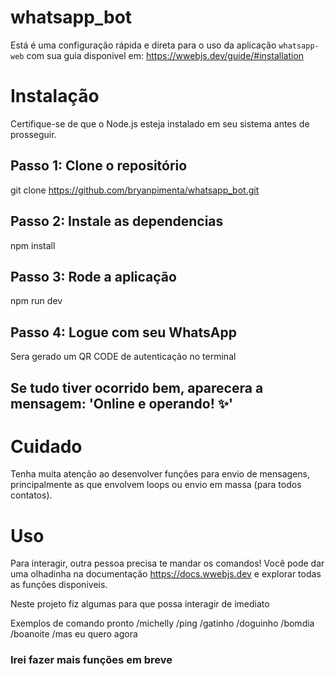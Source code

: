 # whatsapp_bot
Está é uma configuração rápida e direta para o uso da aplicação `whatsapp-web` com sua guia disponivel em: https://wwebjs.dev/guide/#installation

# Instalação
Certifique-se de que o Node.js esteja instalado em seu sistema antes de prosseguir.

## Passo 1: Clone o repositório
git clone https://github.com/bryanpimenta/whatsapp_bot.git

## Passo 2: Instale as dependencias
npm install

## Passo 3: Rode a aplicação
npm run dev

## Passo 4: Logue com seu WhatsApp

Sera gerado um QR CODE de autenticação no terminal

## Se tudo tiver ocorrido bem, aparecera a mensagem: 'Online e operando! ✨'

# Cuidado
Tenha muita atenção ao desenvolver funções para envio de mensagens, principalmente as que envolvem loops ou envio em massa (para todos contatos).

# Uso
Para interagir, outra pessoa precisa te mandar os comandos! 
Você pode dar uma olhadinha na documentação https://docs.wwebjs.dev e explorar todas as funções disponiveis.

Neste projeto fiz algumas para que possa interagir de imediato

Exemplos de comando pronto
/michelly
/ping
/gatinho
/doguinho
/bomdia
/boanoite
/mas eu quero agora

### Irei fazer mais funções em breve
